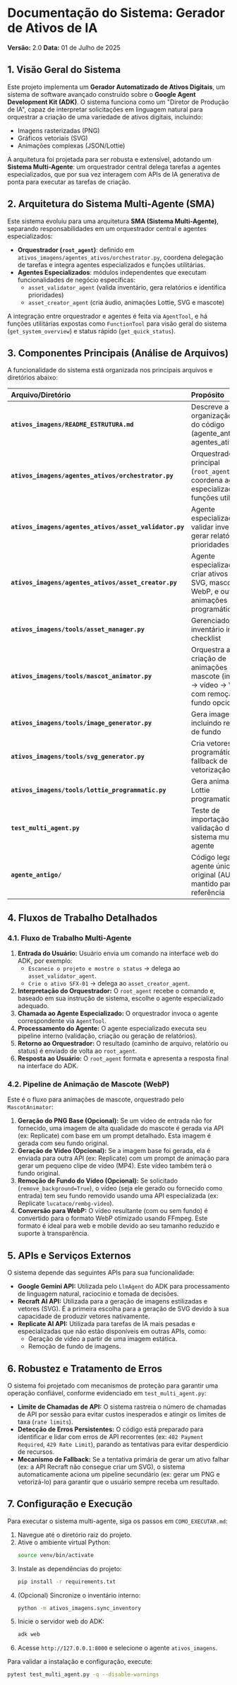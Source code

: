 # Documentação do Sistema: Gerador de Ativos de IA

**Versão:** 2.0
**Data:** 01 de Julho de 2025

## 1. Visão Geral do Sistema

Este projeto implementa um **Gerador Automatizado de Ativos Digitais**, um sistema de software avançado construído sobre o **Google Agent Development Kit (ADK)**. O sistema funciona como um "Diretor de Produção de IA", capaz de interpretar solicitações em linguagem natural para orquestrar a criação de uma variedade de ativos digitais, incluindo:

*   Imagens rasterizadas (PNG)
*   Gráficos vetoriais (SVG)
*   Animações complexas (JSON/Lottie)

A arquitetura foi projetada para ser robusta e extensível, adotando um **Sistema Multi-Agente**: um orquestrador central delega tarefas a agentes especializados, que por sua vez interagem com APIs de IA generativa de ponta para executar as tarefas de criação.

## 2. Arquitetura do Sistema Multi-Agente (SMA)

Este sistema evoluiu para uma arquitetura **SMA (Sistema Multi-Agente)**, separando responsabilidades em um orquestrador central e agentes especializados:

- **Orquestrador (`root_agent`)**: definido em `ativos_imagens/agentes_ativos/orchestrator.py`, coordena delegação de tarefas e integra agentes especializados e funções utilitárias.
- **Agentes Especializados**: módulos independentes que executam funcionalidades de negócio específicas:
  - `asset_validator_agent` (valida inventário, gera relatórios e identifica prioridades)
  - `asset_creator_agent` (cria áudio, animações Lottie, SVG e mascote)

A integração entre orquestrador e agentes é feita via `AgentTool`, e há funções utilitárias expostas como `FunctionTool` para visão geral do sistema (`get_system_overview`) e status rápido (`get_quick_status`).

## 3. Componentes Principais (Análise de Arquivos)

A funcionalidade do sistema está organizada nos principais arquivos e diretórios abaixo:

| Arquivo/Diretório                          | Propósito                                                                                                                                                                                                                                                                                                 |
| :----------------------------------------- | :-------------------------------------------------------------------------------------------------------------------------------------------------------------------------------------------------------------------------------------------------------------------------------------------------------- |
| **`ativos_imagens/README_ESTRUTURA.md`**           | Descreve a organização atual do código (agente_antigo vs. agentes_ativos)                                                        |
| **`ativos_imagens/agentes_ativos/orchestrator.py`** | Orquestrador principal (`root_agent`), coordena agentes especializados e funções utilitárias                                      |
| **`ativos_imagens/agentes_ativos/asset_validator.py`** | Agente especializado em validar inventário e gerar relatórios e prioridades                                                    |
| **`ativos_imagens/agentes_ativos/asset_creator.py`**   | Agente especializado em criar ativos (áudio, SVG, mascote em WebP, e outras animações Lottie programáticas)                                                           |
| **`ativos_imagens/tools/asset_manager.py`**          | Gerenciador de inventário interno e checklist                                                                                |
| **`ativos_imagens/tools/mascot_animator.py`**          | Orquestra a criação de animações de mascote (imagem -> vídeo -> WebP) com remoção de fundo opcional |
| **`ativos_imagens/tools/image_generator.py`**         | Gera imagens PNG, incluindo remoção de fundo                                                                                 |
| **`ativos_imagens/tools/svg_generator.py`**           | Cria vetores SVG programáticos com fallback de vetorização                                                                  |
| **`ativos_imagens/tools/lottie_programmatic.py`**     | Gera animações Lottie programaticamente                                                                                     |
| **`test_multi_agent.py`**                             | Teste de importação e validação do sistema multi-agente                                                                      |
| **`agente_antigo/`**                                  | Código legado do agente único original (AUF), mantido para referência                                                        |

## 4. Fluxos de Trabalho Detalhados

### 4.1. Fluxo de Trabalho Multi-Agente

1.  **Entrada do Usuário:** Usuário envia um comando na interface web do ADK, por exemplo:
    - `Escaneie o projeto e mostre o status` → delega ao `asset_validator_agent`.
    - `Crie o ativo SFX-01` → delega ao `asset_creator_agent`.
2.  **Interpretação do Orquestrador:** O `root_agent` recebe o comando e, baseado em sua instrução de sistema, escolhe o agente especializado adequado.
3.  **Chamada ao Agente Especializado:** O orquestrador invoca o agente correspondente via `AgentTool`.
4.  **Processamento do Agente:** O agente especializado executa seu pipeline interno (validação, criação ou geração de relatórios).
5.  **Retorno ao Orquestrador:** O resultado (caminho de arquivo, relatório ou status) é enviado de volta ao `root_agent`.
6.  **Resposta ao Usuário:** O `root_agent` formata e apresenta a resposta final na interface do ADK.

### 4.2. Pipeline de Animação de Mascote (WebP)

Este é o fluxo para animações de mascote, orquestrado pelo `MascotAnimator`:

1.  **Geração do PNG Base (Opcional):** Se um vídeo de entrada não for fornecido, uma imagem de alta qualidade do mascote é gerada via API (ex: Replicate) com base em um prompt detalhado. Esta imagem é gerada com seu fundo original.
2.  **Geração de Vídeo (Opcional):** Se a imagem base foi gerada, ela é enviada para outra API (ex: Replicate) com um prompt de animação para gerar um pequeno clipe de vídeo (MP4). Este vídeo também terá o fundo original.
3.  **Remoção de Fundo do Vídeo (Opcional):** Se solicitado (`remove_background=True`), o vídeo (seja ele gerado ou fornecido como entrada) tem seu fundo removido usando uma API especializada (ex: Replicate `lucataco/rembg-video`).
4.  **Conversão para WebP:** O vídeo resultante (com ou sem fundo) é convertido para o formato WebP otimizado usando FFmpeg. Este formato é ideal para web e mobile devido ao seu tamanho reduzido e suporte à transparência.

## 5. APIs e Serviços Externos

O sistema depende das seguintes APIs para sua funcionalidade:

*   **Google Gemini API:** Utilizada pelo `LlmAgent` do ADK para processamento de linguagem natural, raciocínio e tomada de decisões.
*   **Recraft AI API:** Utilizada para a geração de imagens estilizadas e vetores (SVG). É a primeira escolha para a geração de SVG devido à sua capacidade de produzir vetores nativamente.
*   **Replicate AI API:** Utilizada para tarefas de IA mais pesadas e especializadas que não estão disponíveis em outras APIs, como:
    *   Geração de vídeo a partir de uma imagem estática.
    *   Remoção de fundo de imagens.

## 6. Robustez e Tratamento de Erros

O sistema foi projetado com mecanismos de proteção para garantir uma operação confiável, conforme evidenciado em `test_multi_agent.py`:

*   **Limite de Chamadas de API:** O sistema rastreia o número de chamadas de API por sessão para evitar custos inesperados e atingir os limites de taxa (`rate limits`).
*   **Detecção de Erros Persistentes:** O código está preparado para identificar e lidar com erros de API recorrentes (ex: `402 Payment Required`, `429 Rate Limit`), parando as tentativas para evitar desperdício de recursos.
*   **Mecanismo de Fallback:** Se a tentativa primária de gerar um ativo falhar (ex: a API Recraft não consegue criar um SVG), o sistema automaticamente aciona um pipeline secundário (ex: gerar um PNG e vetorizá-lo) para garantir que o usuário sempre receba um resultado.

## 7. Configuração e Execução

Para executar o sistema multi-agente, siga os passos em `COMO_EXECUTAR.md`:

1. Navegue até o diretório raiz do projeto.
2. Ative o ambiente virtual Python:
   ```bash
   source venv/bin/activate
   ```
3. Instale as dependências do projeto:
   ```bash
   pip install -r requirements.txt
   ```
4. (Opcional) Sincronize o inventário interno:
   ```bash
   python -m ativos_imagens.sync_inventory
   ```
5. Inicie o servidor web do ADK:
   ```bash
   adk web
   ```
6. Acesse `http://127.0.0.1:8000` e selecione o agente `ativos_imagens`.

Para validar a instalação e configuração, execute:
```bash
pytest test_multi_agent.py -q --disable-warnings
```
